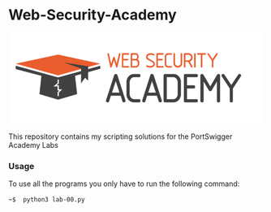 
# Web-Security-Academy
<a href="https://portswigger.net/web-security"><img src="/img/WSA.png" alt="Port Swigger Web Security Academy"/></a>

This repository contains my scripting solutions for the PortSwigger Academy Labs

### Usage
To use all the programs you only have to run the following command:

```bash 
~$  python3 lab-00.py 
```